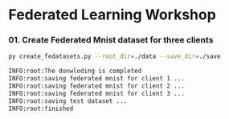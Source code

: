 # Federated Learning Workshop




### 01. Create Federated Mnist dataset for three clients


```bash
py create_fedatasets.py --root_dir=./data --save_dir=./save

INFO:root:The donwloding is completed
INFO:root:saving federated mnist for client 1 ...
INFO:root:saving federated mnist for client 2 ...
INFO:root:saving federated mnist for client 3 ...
INFO:root:saving test dataset ...
INFO:root:finished 
```
